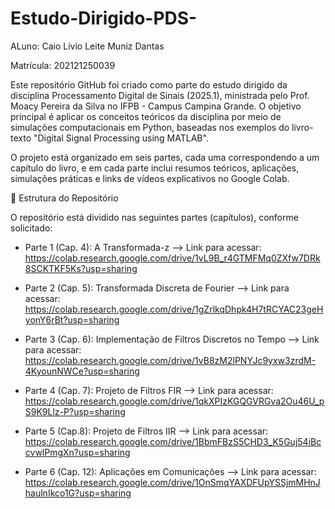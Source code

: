 # Estudo-Dirigido-PDS-

ALuno: Caio Lívio Leite Muniz Dantas

Matrícula: 202121250039

Este repositório GitHub foi criado como parte do estudo dirigido da disciplina Processamento Digital de Sinais (2025.1), ministrada pelo Prof. Moacy Pereira da Silva no IFPB - Campus Campina Grande. O objetivo principal é aplicar os conceitos teóricos da disciplina por meio de simulações computacionais em Python, baseadas nos exemplos do livro-texto "Digital Signal Processing using MATLAB".

O projeto está organizado em seis partes, cada uma correspondendo a um capítulo do livro, e em cada parte inclui resumos teóricos, aplicações, simulações práticas e links de vídeos explicativos no Google Colab.

📂 Estrutura do Repositório

O repositório está dividido nas seguintes partes (capítulos), conforme solicitado:

- Parte 1 (Cap. 4): A Transformada-z --> Link para acessar: https://colab.research.google.com/drive/1vL9B_r4GTMFMq0ZXfw7DRk8SCKTKF5Ks?usp=sharing

- Parte 2 (Cap. 5): Transformada Discreta de Fourier --> Link para acessar: https://colab.research.google.com/drive/1gZrlkqDhpk4H7tRCYAC23geHyonY6rBt?usp=sharing

- Parte 3 (Cap. 6): Implementação de Filtros Discretos no Tempo --> Link para acessar: https://colab.research.google.com/drive/1vB8zM2lPNYJc9yxw3zrdM-4KyounNWCe?usp=sharing

- Parte 4 (Cap. 7): Projeto de Filtros FIR --> Link para acessar: https://colab.research.google.com/drive/1qkXPIzKGQGVRGva2Ou46U_pS9K9Llz-P?usp=sharing

- Parte 5 (Cap.8): Projeto de Filtros IIR --> Link para acessar: https://colab.research.google.com/drive/1BbmFBzS5CHD3_K5Guj54iBccvwlPmgXn?usp=sharing

- Parte 6 (Cap. 12): Aplicações em Comunicações --> Link para acessar: https://colab.research.google.com/drive/1OnSmqYAXDFUpYSSjmMHnJhaulnIkco1G?usp=sharing
